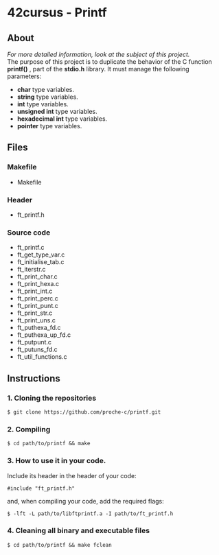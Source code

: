 # 42cursus - Printf

## About  
  *For more detailed information, look at the subject of this project.*<br>
The purpose of this project is to duplicate the behavior of the C function **printf()** , part of the **stdio.h** library.
It must manage the following parameters:
- **char** type variables.
- **string** type variables.
-  **int** type variables.
-  **unsigned int** type variables.
-  **hexadecimal int** type variables.
-  **pointer** type variables.

## Files
### Makefile
- Makefile
### Header
- ft_printf.h
### Source code
- ft_printf.c
- ft_get_type_var.c
- ft_initialise_tab.c
- ft_iterstr.c
- ft_print_char.c
- ft_print_hexa.c
- ft_print_int.c
- ft_print_perc.c
- ft_print_punt.c
- ft_print_str.c
- ft_print_uns.c
- ft_puthexa_fd.c
- ft_puthexa_up_fd.c
- ft_putpunt.c
- ft_putuns_fd.c
- ft_util_functions.c
## Instructions

### 1. Cloning the repositories  
```shell
$ git clone https://github.com/proche-c/printf.git
```
### 2. Compiling  
```shell
$ cd path/to/printf && make
```
### 3. How to use it in your code. 
Include its header in the header of your code:
```shell
#include "ft_printf.h"
```
and, when compiling your code, add the required flags:
```shell
$ -lft -L path/to/libftprintf.a -I path/to/ft_printf.h
```
### 4. Cleaning all binary and executable files
```shell
$ cd path/to/printf && make fclean
```

